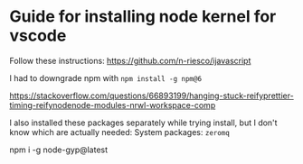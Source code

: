 # Guide for installing node kernel for vscode

Follow these instructions: https://github.com/n-riesco/ijavascript

I had to downgrade npm with `npm install -g npm@6`

https://stackoverflow.com/questions/66893199/hanging-stuck-reifyprettier-timing-reifynodenode-modules-nrwl-workspace-comp

I also installed these packages separately while trying install, but I don't know which are actually needed:
System packages: `zeromq`


npm i -g node-gyp@latest


